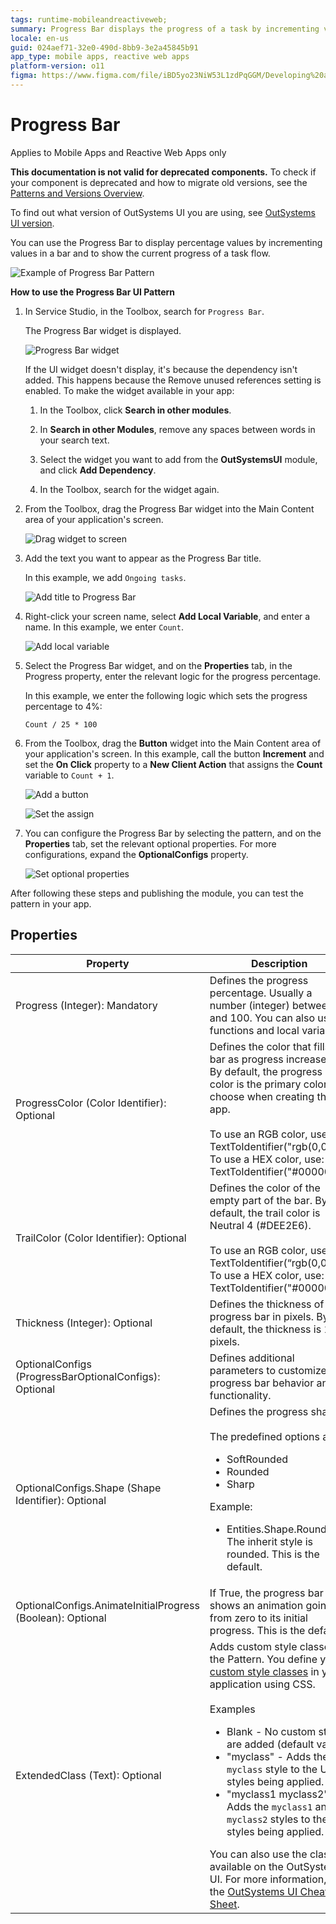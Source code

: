 ```yaml
---
tags: runtime-mobileandreactiveweb;
summary: Progress Bar displays the progress of a task by incrementing values in a bar.
locale: en-us
guid: 024aef71-32e0-490d-8bb9-3e2a45845b91
app_type: mobile apps, reactive web apps
platform-version: o11
figma: https://www.figma.com/file/iBD5yo23NiW53L1zdPqGGM/Developing%20an%20Application?node-id=218:47
---
```


# Progress Bar

<div class="info" markdown="1">

Applies to Mobile Apps and Reactive Web Apps only

</div>

<div class="info" markdown="1">

**This documentation is not valid for deprecated components.** To check if your component is deprecated and how to migrate old versions, see the [Patterns and Versions Overview](https://outsystemsui.outsystems.com/OutsystemsUiWebsite/MigrationOverview).

To find out what version of OutSystems UI you are using, see [OutSystems UI version](../../intro.md#outsystems-ui-version).

</div>

You can use the Progress Bar to display percentage values by incrementing values in a bar and to show the current progress of a task flow.

![Example of Progress Bar Pattern](<images/progressbar-example-ss.png>)

**How to use the Progress Bar UI Pattern**

1. In Service Studio, in the Toolbox, search for `Progress Bar`.

    The Progress Bar widget is displayed.

    ![Progress Bar widget](<images/progressbar-widget-ss.png>)

    If the UI widget doesn't display, it's because the dependency isn't added. This happens because the Remove unused references setting is enabled. To make the widget available in your app:

    1. In the Toolbox, click **Search in other modules**.

    1. In **Search in other Modules**, remove any spaces between words in your search text.
    
    1. Select the widget you want to add from the **OutSystemsUI** module, and click **Add Dependency**.
    
    1. In the Toolbox, search for the widget again.

1. From the Toolbox, drag the Progress Bar widget into the Main Content area of your application's screen.

    ![Drag widget to screen](<images/progressbar-dragwidget-ss.png>)

1. Add the text you want to appear as the Progress Bar title.

    In this example, we add `Ongoing tasks`.

    ![Add title to Progress Bar](<images/progressbar-text-ss.png>)

1. Right-click your screen name, select **Add Local Variable**, and enter a name. In this example, we enter `Count`.

    ![Add local variable](<images/progressbar-var-ss.png>)

1. Select the Progress Bar widget, and on the **Properties** tab, in the Progress property, enter the relevant logic for the progress percentage.

    In this example, we enter the following logic which sets the progress percentage to 4%:

    ``Count / 25 * 100``

1. From the Toolbox, drag the **Button** widget into the Main Content area of your application's screen. In this example, call the button **Increment** and set the **On Click** property to a **New Client Action** that assigns the **Count** variable to ``Count + 1``.

    ![Add a button](<images/progressbar-button-ss.png>)

    ![Set the assign](<images/progressbar-assign-ss.png>)

1. You can configure the Progress Bar by selecting the pattern, and on the **Properties** tab, set the relevant optional properties. For more configurations, expand the **OptionalConfigs** property.

    ![Set optional properties](<images/progressbar-prop-ss.png>)

After following these steps and publishing the module, you can test the pattern in your app.

## Properties

| Property| Description|
|---|---|
|Progress (Integer): Mandatory|Defines the progress percentage. Usually a number (integer) between 0 and 100. You can also use functions and local variables.|
|ProgressColor (Color Identifier): Optional|Defines the color that fills the bar as progress increases. By default, the progress color is the primary color you choose when creating the app.<br/><br/>To use an RGB color, use: TextToIdentifier("rgb(0,0,0)")<br/>To use a HEX color, use: TextToIdentifier("#000000")|
|TrailColor (Color Identifier): Optional|Defines the color of the empty part of the bar. By default, the trail color is Neutral 4 (#DEE2E6).<br/><br/>To use an RGB color, use: TextToIdentifier(“rgb(0,0,0)“)<br/>To use a HEX color, use: TextToIdentifier("#000000")|
|Thickness (Integer): Optional|Defines the thickness of the progress bar in pixels. By default, the thickness is 12 pixels.|
|OptionalConfigs (ProgressBarOptionalConfigs): Optional| Defines additional parameters to customize the progress bar behavior and functionality.|
|OptionalConfigs.Shape (Shape Identifier): Optional| Defines the progress shape.<br/><br/>The predefined options are:<ul><li>SoftRounded</li><li>Rounded</li><li>Sharp</li></ul>Example:<ul><li>Entities.Shape.Rounded - The inherit style is rounded. This is the default.</li></ul>|
|OptionalConfigs.AnimateInitialProgress (Boolean): Optional| If True, the progress bar shows an animation going from zero to its initial progress. This is the default.|
|ExtendedClass (Text): Optional| Adds custom style classes to the Pattern. You define your [custom style classes](../../../../../develop/ui/look-feel/css.md) in your application using CSS.<br/><br/>Examples <ul><li>Blank - No custom styles are added (default value).</li><li>"myclass" - Adds the ``myclass`` style to the UI styles being applied.</li><li>"myclass1 myclass2" - Adds the ``myclass1`` and ``myclass2`` styles to the UI styles being applied.</li></ul>You can also use the classes available on the OutSystems UI. For more information, see the [OutSystems UI Cheat Sheet](https://outsystemsui.outsystems.com/OutSystemsUIWebsite/CheatSheet).|
